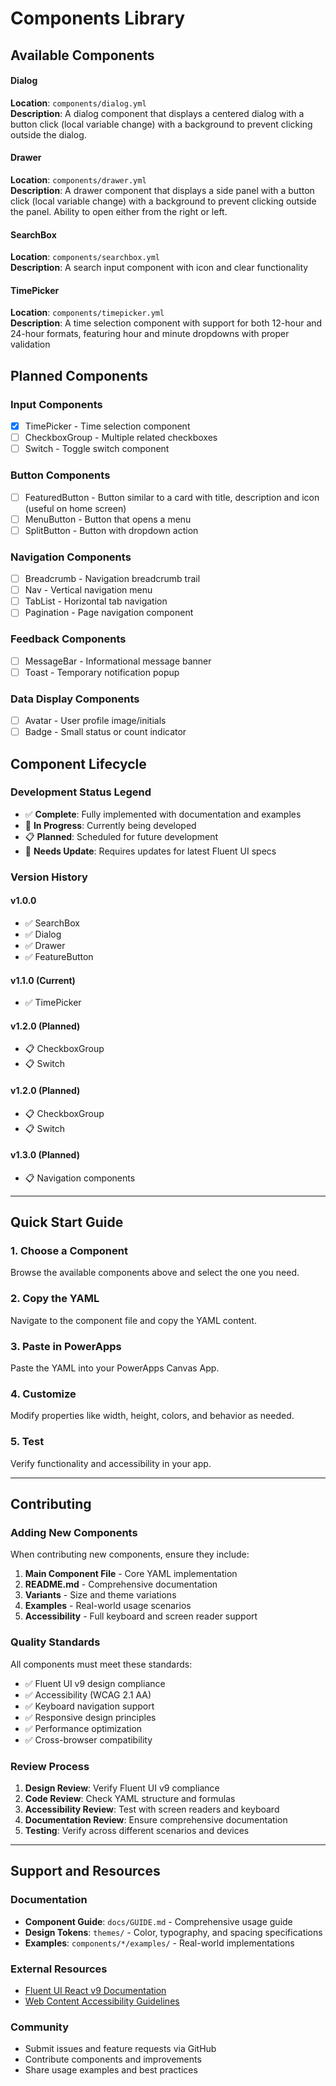# Components Library

## Available Components

#### Dialog
**Location**: `components/dialog.yml`  
**Description**: A dialog component that displays a centered dialog with a button click (local variable change) with a background to prevent clicking outside the dialog.

#### Drawer
**Location**: `components/drawer.yml`  
**Description**: A drawer component that displays a side panel with a button click (local variable change) with a background to prevent clicking outside the panel. Ability to open either from the right or left.

#### SearchBox
**Location**: `components/searchbox.yml`  
**Description**: A search input component with icon and clear functionality

#### TimePicker
**Location**: `components/timepicker.yml`  
**Description**: A time selection component with support for both 12-hour and 24-hour formats, featuring hour and minute dropdowns with proper validation

## Planned Components

### Input Components
- [x] TimePicker - Time selection component
- [ ] CheckboxGroup - Multiple related checkboxes
- [ ] Switch - Toggle switch component

### Button Components
- [ ] FeaturedButton - Button similar to a card with title, description and icon (useful on home screen)
- [ ] MenuButton - Button that opens a menu
- [ ] SplitButton - Button with dropdown action

### Navigation Components
- [ ] Breadcrumb - Navigation breadcrumb trail
- [ ] Nav - Vertical navigation menu
- [ ] TabList - Horizontal tab navigation
- [ ] Pagination - Page navigation component

### Feedback Components
- [ ] MessageBar - Informational message banner
- [ ] Toast - Temporary notification popup

### Data Display Components
- [ ] Avatar - User profile image/initials
- [ ] Badge - Small status or count indicator

## Component Lifecycle

### Development Status Legend
- ✅ **Complete**: Fully implemented with documentation and examples
- 🚧 **In Progress**: Currently being developed
- 📋 **Planned**: Scheduled for future development
- 🔄 **Needs Update**: Requires updates for latest Fluent UI specs

### Version History

#### v1.0.0
- ✅ SearchBox
- ✅ Dialog
- ✅ Drawer
- ✅ FeatureButton

#### v1.1.0 (Current)
- ✅ TimePicker

#### v1.2.0 (Planned)
- 📋 CheckboxGroup
- 📋 Switch

#### v1.2.0 (Planned)
- 📋 CheckboxGroup
- 📋 Switch

#### v1.3.0 (Planned)
- 📋 Navigation components

---

## Quick Start Guide

### 1. Choose a Component
Browse the available components above and select the one you need.

### 2. Copy the YAML
Navigate to the component file and copy the YAML content.

### 3. Paste in PowerApps
Paste the YAML into your PowerApps Canvas App.

### 4. Customize
Modify properties like width, height, colors, and behavior as needed.

### 5. Test
Verify functionality and accessibility in your app.

---

## Contributing

### Adding New Components

When contributing new components, ensure they include:

1. **Main Component File** - Core YAML implementation
2. **README.md** - Comprehensive documentation
3. **Variants** - Size and theme variations
4. **Examples** - Real-world usage scenarios
5. **Accessibility** - Full keyboard and screen reader support

### Quality Standards

All components must meet these standards:

- ✅ Fluent UI v9 design compliance
- ✅ Accessibility (WCAG 2.1 AA)
- ✅ Keyboard navigation support
- ✅ Responsive design principles
- ✅ Performance optimization
- ✅ Cross-browser compatibility

### Review Process

1. **Design Review**: Verify Fluent UI v9 compliance
2. **Code Review**: Check YAML structure and formulas
3. **Accessibility Review**: Test with screen readers and keyboard
4. **Documentation Review**: Ensure comprehensive documentation
5. **Testing**: Verify across different scenarios and devices

---

## Support and Resources

### Documentation
- **Component Guide**: `docs/GUIDE.md` - Comprehensive usage guide
- **Design Tokens**: `themes/` - Color, typography, and spacing specifications
- **Examples**: `components/*/examples/` - Real-world implementations

### External Resources
- [Fluent UI React v9 Documentation](https://react.fluentui.dev/)
- [Web Content Accessibility Guidelines](https://www.w3.org/WAI/WCAG21/quickref/)

### Community
- Submit issues and feature requests via GitHub
- Contribute components and improvements
- Share usage examples and best practices
